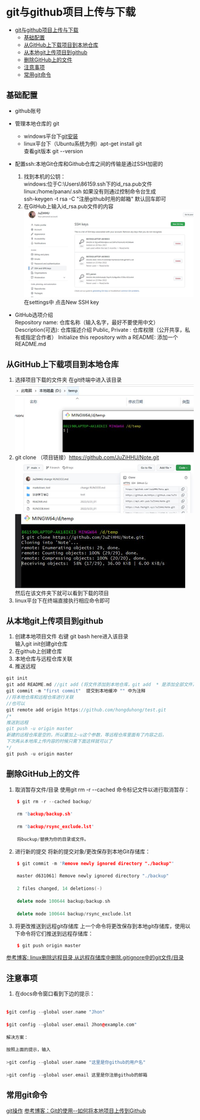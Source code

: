 # git与github项目上传与下载
- [git与github项目上传与下载](#git与github项目上传与下载)
  - [基础配置](#基础配置)
  - [从GitHub上下载项目到本地仓库](#从github上下载项目到本地仓库)
  - [从本地git上传项目到github](#从本地git上传项目到github)
  - [删除GitHub上的文件](#删除github上的文件)
  - [注意事项](#注意事项)
  - [常用git命令](#常用git命令)

## 基础配置
- github账号
- 管理本地仓库的 git
  - windows平台下[git安装](https://zhuanlan.zhihu.com/p/242540359)
  - linux平台下（Ubuntu系统为例）apt-get install git   
    查看git版本 git --version
- 配置ssh:本地Git仓库和Github仓库之间的传输是通过SSH加密的
    1. 找到本机的公钥：  
        windows:位于C:\Users\86159\.ssh下的id_rsa.pub文件  
        linux:/home/panan/.ssh
        如果没有则通过控制命令台生成    
        ssh-keygen -t rsa -C "注册github时用的邮箱" 默认回车即可
    2. 在GitHub上输入id_rsa.pub文件的内容    
       ![ssh](./markdown_test/images/ssh_key.jpg)
       在settings中  点击New SSH key    

- GitHub选项介绍   
    Repository name: 仓库名称（输入名字，最好不要使用中文）
    Description(可选): 仓库描述介绍
    Public, Private : 仓库权限（公开共享，私有或指定合作者）
    Initialize this repository with a README: 添加一个README.md
    
## 从GitHub上下载项目到本地仓库

1.  选择项目下载的文件夹 在git终端中进入该目录   
  ![ssh](./markdown_test/images/02.jpg)
2. git clone （项目链接）https://github.com/JuZiHHU/Note.git  
  ![ssh](./markdown_test/images/03.jpg)    
  ![ssh](./markdown_test/images/04.jpg)  
  然后在该文件夹下就可以看到下载的项目
3. linux平台下在终端直接执行相应命令即可
   

## 从本地git上传项目到github
1. 创建本地项目文件 右键 git bash here进入该目录  
   输入git init创建git仓库
2. 在github上创建仓库
3. 本地仓库与远程仓库关联
4. 推送远程
```c++
git init
git add README.md //git add (将文件添加到本地仓库，git add  * 是添加全部文件)
git commit -m "first commit"  提交到本地缓冲 "" 中为注释
//将本地仓库和远程仓库进行关联
//也可以
git remote add origin https://github.com/hongduhong/test.git
/*
推送到远程 
git push -u origin master
新建的远程仓库是空的，所以要加上-u这个参数，等远程仓库里面有了内容之后，
下次再从本地库上传内容的时候只需下面这样就可以了
*/ 
git push -u origin master
```
## 删除GitHub上的文件

1. 取消暂存文件/目录 使用git rm -r --cached 命令标记文件以进行取消暂存：
```c++
    $ git rm -r --cached backup/

    rm 'backup/backup.sh'

    rm 'backup/rsync_exclude.lst'

    将buckup/替换为你的目录或文件。
```

2. 进行新的提交 将新的提交对象/更改保存到本地Git存储库：
```c++
    $ git commit -m 'Remove newly ignored directory "./backup"'

    master d631061] Remove newly ignored directory "./backup"

    2 files changed, 14 deletions(-)

    delete mode 100644 backup/backup.sh

    delete mode 100644 backup/rsync_exclude.lst
```
3. 将更改推送到远程git存储库 上一个命令将更改保存到本地git存储库，使用以下命令将它们推送到远程存储库：
```c++
    $ git push origin master
```
[参考博客: linux删除远程目录,从远程存储库中删除.gitignore中的git文件/目录](https://blog.csdn.net/weixin_42136791/article/details/116651886)

## 注意事项
1. 在docs命令窗口看到下边的提示：
```c++

$git config --global user.name "Jhon" 

$git config --global user.email Jhon@example.com"

解决方案：

按照上面的提示，输入

>git config --global user.name "这里是你github的用户名" 

>git config --global user.email 这里是你注册github的邮箱
```
## 常用git命令
[git操作](https://www.runoob.com/git/git-basic-operations.html)
[参考博客：Git的使用--如何将本地项目上传到Github](https://www.cnblogs.com/du-hong/p/9921214.html)
